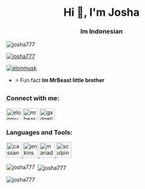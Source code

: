 <h1 align="center">Hi 👋, I'm Josha</h1>
<h3 align="center">Im Indonesian</h3>

<p align="left"> <img src="https://komarev.com/ghpvc/?username=josha777&label=Profile%20views&color=0e75b6&style=flat" alt="josha777" /> </p>

<p align="left"> <a href="https://github.com/ryo-ma/github-profile-trophy"><img src="https://github-profile-trophy.vercel.app/?username=josha777" alt="josha777" /></a> </p>

<p align="left"> <a href="https://twitter.com/elonmusk" target="blank"><img src="https://img.shields.io/twitter/follow/elonmusk?logo=twitter&style=for-the-badge" alt="elonmusk" /></a> </p>

- ⚡ Fun fact **Im MrBeast little brother**

<h3 align="left">Connect with me:</h3>
<p align="left">
<a href="https://twitter.com/elonmusk" target="blank"><img align="center" src="https://raw.githubusercontent.com/rahuldkjain/github-profile-readme-generator/master/src/images/icons/Social/twitter.svg" alt="elonmusk" height="30" width="40" /></a>
<a href="https://instagram.com/mrbeast" target="blank"><img align="center" src="https://raw.githubusercontent.com/rahuldkjain/github-profile-readme-generator/master/src/images/icons/Social/instagram.svg" alt="mrbeast" height="30" width="40" /></a>
<a href="https://www.youtube.com/c/gadgetin" target="blank"><img align="center" src="https://raw.githubusercontent.com/rahuldkjain/github-profile-readme-generator/master/src/images/icons/Social/youtube.svg" alt="gadgetin" height="30" width="40" /></a>
</p>

<h3 align="left">Languages and Tools:</h3>
<p align="left"> <a href="https://cassandra.apache.org/" target="_blank" rel="noreferrer"> <img src="https://www.vectorlogo.zone/logos/apache_cassandra/apache_cassandra-icon.svg" alt="cassandra" width="40" height="40"/> </a> <a href="https://www.jenkins.io" target="_blank" rel="noreferrer"> <img src="https://www.vectorlogo.zone/logos/jenkins/jenkins-icon.svg" alt="jenkins" width="40" height="40"/> </a> <a href="https://mariadb.org/" target="_blank" rel="noreferrer"> <img src="https://www.vectorlogo.zone/logos/mariadb/mariadb-icon.svg" alt="mariadb" width="40" height="40"/> </a> <a href="https://sculpin.io/" target="_blank" rel="noreferrer"> <img src="https://gist.githubusercontent.com/vivek32ta/c7f7bf583c1fb1c58d89301ea40f37fd/raw/1782aef8672484698c0dd407f900c4a329ed5bc4/sculpin.svg" alt="sculpin" width="40" height="40"/> </a> </p>

<p><img align="left" src="https://github-readme-stats.vercel.app/api/top-langs?username=josha777&show_icons=true&locale=en&layout=compact" alt="josha777" /></p>

<p>&nbsp;<img align="center" src="https://github-readme-stats.vercel.app/api?username=josha777&show_icons=true&locale=en" alt="josha777" /></p>

<p><img align="center" src="https://github-readme-streak-stats.herokuapp.com/?user=josha777&" alt="josha777" /></p>
